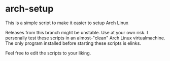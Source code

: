 # arch-setup
This is a simple script to make it easier to setup Arch Linux

Releases from this branch might be unstable. Use at your own risk.
I personally test these scripts in an almost-"clean" Arch Linux virtualmachine. The only program 
installed before starting these scripts is elinks.

Feel free to edit the scripts to your liking.
